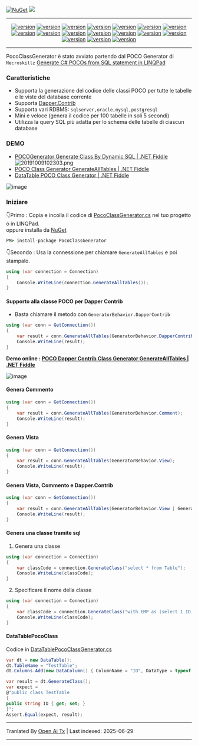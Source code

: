 [![NuGet](https://img.shields.io/nuget/v/PocoClassGenerator.svg)](https://www.nuget.org/packages/PocoClassGenerator)
![](https://img.shields.io/nuget/dt/PocoClassGenerator.svg)

---

<div style="text-align: center"><p><a href="https://openaitx.github.io/view.html?user=mini-software&project=PocoClassGenerator&lang=en"><img src="https://img.shields.io/badge/EN-white" alt="version"></a> <a href="https://openaitx.github.io/view.html?user=mini-software&project=PocoClassGenerator&lang=zh-CN"><img src="https://img.shields.io/badge/简中-white" alt="version"></a> <a href="https://openaitx.github.io/view.html?user=mini-software&project=PocoClassGenerator&lang=zh-TW"><img src="https://img.shields.io/badge/繁中-white" alt="version"></a> <a href="https://openaitx.github.io/view.html?user=mini-software&project=PocoClassGenerator&lang=ja"><img src="https://img.shields.io/badge/日本語-white" alt="version"></a> <a href="https://openaitx.github.io/view.html?user=mini-software&project=PocoClassGenerator&lang=ko"><img src="https://img.shields.io/badge/한국어-white" alt="version"></a> <a href="https://openaitx.github.io/view.html?user=mini-software&project=PocoClassGenerator&lang=th"><img src="https://img.shields.io/badge/ไทย-white" alt="version"></a> <a href="https://openaitx.github.io/view.html?user=mini-software&project=PocoClassGenerator&lang=fr"><img src="https://img.shields.io/badge/Français-white" alt="version"></a> <a href="https://openaitx.github.io/view.html?user=mini-software&project=PocoClassGenerator&lang=de"><img src="https://img.shields.io/badge/Deutsch-white" alt="version"></a> <a href="https://openaitx.github.io/view.html?user=mini-software&project=PocoClassGenerator&lang=es"><img src="https://img.shields.io/badge/Español-white" alt="version"></a> <a href="https://openaitx.github.io/view.html?user=mini-software&project=PocoClassGenerator&lang=it"><img src="https://img.shields.io/badge/Italiano-white" alt="version"></a> <a href="https://openaitx.github.io/view.html?user=mini-software&project=PocoClassGenerator&lang=ru"><img src="https://img.shields.io/badge/Русский-white" alt="version"></a> <a href="https://openaitx.github.io/view.html?user=mini-software&project=PocoClassGenerator&lang=pt"><img src="https://img.shields.io/badge/Português-white" alt="version"></a> <a href="https://openaitx.github.io/view.html?user=mini-software&project=PocoClassGenerator&lang=nl"><img src="https://img.shields.io/badge/Nederlands-white" alt="version"></a> <a href="https://openaitx.github.io/view.html?user=mini-software&project=PocoClassGenerator&lang=pl"><img src="https://img.shields.io/badge/Polski-white" alt="version"></a> <a href="https://openaitx.github.io/view.html?user=mini-software&project=PocoClassGenerator&lang=ar"><img src="https://img.shields.io/badge/العربية-white" alt="version"></a> <a href="https://openaitx.github.io/view.html?user=mini-software&project=PocoClassGenerator&lang=tr"><img src="https://img.shields.io/badge/Türkçe-white" alt="version"></a> <a href="https://openaitx.github.io/view.html?user=mini-software&project=PocoClassGenerator&lang=vi"><img src="https://img.shields.io/badge/Tiếng Việt-white" alt="version"></a> </p></div>

---

PocoClassGenerator è stato avviato partendo dal POCO Generator di `Necroskillz` [Generate C# POCOs from SQL statement in LINQPad ](http://www.necronet.org/archive/2012/10/09/generate-c-pocos-from-sql-statement-in-linqpad.aspx)

### Caratteristiche

- Supporta la generazione del codice delle classi POCO per tutte le tabelle e le viste del database corrente
- Supporta [Dapper.Contrib](https://github.com/StackExchange/Dapper/tree/master/Dapper.Contrib)
- Supporta vari RDBMS: `sqlserver,oracle,mysql,postgresql`
- Mini e veloce (genera il codice per 100 tabelle in soli 5 secondi)
- Utilizza la query SQL più adatta per lo schema delle tabelle di ciascun database

### DEMO
- [POCOGenerator Generate Class By Dynamic SQL | .NET Fiddle](https://dotnetfiddle.net/bDdSCA)
![20191009102303.png](https://i.loli.net/2019/10/09/4AOsU2X8PWBcbGS.png)
- [POCO Class Generator GenerateAllTables  | .NET Fiddle](https://dotnetfiddle.net/GkdqsU)
- [DataTable POCO Class Generator  | .NET Fiddle](https://dotnetfiddle.net/vVeYwA)


![image](https://github.com/user-attachments/assets/235c4952-259b-4ecc-90b2-d0138c17316c)


### Iniziare

👇Primo :  Copia e incolla il codice di [PocoClassGenerator.cs](https://raw.githubusercontent.com/mini-software/PocoClassGenerator/master/PocoClassGenerator/PocoClassGenerator/PocoClassGenerator.cs) nel tuo progetto o in LINQPad.  
oppure installa da [NuGet](https://www.nuget.org/packages/PocoClassGenerator/)
```cmd
PM> install-package PocoClassGenerator
```

👇Secondo :  Usa la connessione per chiamare `GenerateAllTables` e poi stampalo.
```C#
using (var connection = Connection)
{
	Console.WriteLine(connection.GenerateAllTables());
}
```


#### Supporto alla classe POCO per Dapper Contrib
- Basta chiamare il metodo con `GeneratorBehavior.DapperContrib`

```C#
using (var conn = GetConnection())
{
    var result = conn.GenerateAllTables(GeneratorBehavior.DapperContrib);
    Console.WriteLine(result);
}
```
**Demo online : [POCO Dapper Contrib Class Generator GenerateAllTables | .NET Fiddle](https://dotnetfiddle.net/yeuK1E)**

![image](https://github.com/user-attachments/assets/2989c2dc-8c06-4732-9069-a09605e1b18f)


#### Genera Commento

```C#
using (var conn = GetConnection())
{
    var result = conn.GenerateAllTables(GeneratorBehavior.Comment);
    Console.WriteLine(result);
}
```

#### Genera Vista

```C#
using (var conn = GetConnection())
{
    var result = conn.GenerateAllTables(GeneratorBehavior.View);
    Console.WriteLine(result);
}
```

#### Genera Vista, Commento e Dapper.Contrib

```C#
using (var conn = GetConnection())
{
    var result = conn.GenerateAllTables(GeneratorBehavior.View | GeneratorBehavior.Comment | GeneratorBehavior.DapperContrib);
    Console.WriteLine(result);
}
```

#### Genera una classe tramite sql

1. Genera una classe
```C#
using (var connection = Connection)
{
	var classCode = connection.GenerateClass("select * from Table");
	Console.WriteLine(classCode);
}
```

2. Specificare il nome della classe
```C#
using (var connection = Connection)
{
	var classCode = connection.GenerateClass("with EMP as (select 1 ID,'WeiHan' Name,25 Age) select * from EMP", className: "EMP");
	Console.WriteLine(classCode);
}
```


#### DataTablePocoClass
Codice in [DataTablePocoClassGenerator.cs](https://github.com/shps951023/PocoClassGenerator/blob/master/PocoClassGenerator/PocoClassGenerator/DataTablePocoClassGenerator.cs)

```C#
var dt = new DataTable();
dt.TableName = "TestTable";
dt.Columns.Add(new DataColumn() { ColumnName = "ID", DataType = typeof(string) });

var result = dt.GenerateClass();
var expect =
@"public class TestTable
{
public string ID { get; set; }
}";
Assert.Equal(expect, result);
```


---

Tranlated By [Open Ai Tx](https://github.com/OpenAiTx/OpenAiTx) | Last indexed: 2025-06-29

---
